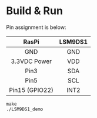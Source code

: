 # Build & Run

Pin assignment is below: 

|RasPi|LSM9DS1|
|:-:|:-:|
|GND|GND|
|3.3VDC Power|VDD|
|Pin3|SDA|
|Pin5|SCL|
|Pin15 (GPIO22)|INT2|

```
make
./LSM9DS1_demo
```
